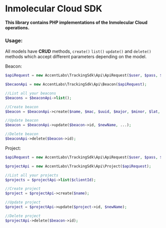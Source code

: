 Inmolecular Cloud SDK
==========

**This library contains PHP implementations of the Inmolecular Cloud operations.**

### Usage:

All models have **CRUD** methods, `create()` `list()` `update()` and `delete()` methods which accept different parameters depending on the model.

Beacon:

```php
$apiRequest = new AccentLabs\TrackingSdk\Api\ApiRequest($user, $pass, $clientID, $clientSecret);

$becaonApi = new AccentLabs\TrackingSdk\Api\Beacon($apiRequest);

//List all your beacons
$beacons = $beaconApi->list();

//Create beacon
$beacon = $beaconApi->create($name, $mac, $uuid, $major, $minor, $lat, $lng);

//Update beacon
$beacon = $beaconApi->update($beacon->id, $newName, ...);

//Delete beacon
$beaconApi->delete($beacon->id);
```

Project:

```php
$apiRequest = new AccentLabs\TrackingSdk\Api\ApiRequest($user, $pass, $clientID, $clientSecret);

$projectApi = new AccentLabs\TrackingSdk\Api\Project($apiRequest);

//List all your projects
$projects = $projectApi->list($clientId);

//Create project
$project = $projectApi->create($name);

//Update project
$project = $projectApi->update($project->id, $newName);

//Delete project
$projectApi->delete($beacon->id);
```
